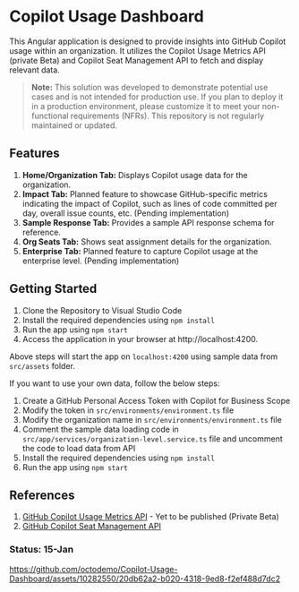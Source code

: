 # Copilot Usage Dashboard
This Angular application is designed to provide insights into GitHub Copilot usage within an organization. It utilizes the Copilot Usage Metrics API (private Beta) and Copilot Seat Management API to fetch and display relevant data.

> **Note:** This solution was developed to demonstrate potential use cases and is not intended for production use. If you plan to deploy it in a production environment, please customize it to meet your non-functional requirements (NFRs). This repository is not regularly maintained or updated.

## Features
1. **Home/Organization Tab:** Displays Copilot usage data for the organization.
2. **Impact Tab:** Planned feature to showcase GitHub-specific metrics indicating the impact of Copilot, such as lines of code committed per day, overall issue counts, etc. (Pending implementation)
3. **Sample Response Tab:** Provides a sample API response schema for reference.
4. **Org Seats Tab:** Shows seat assignment details for the organization.
5. **Enterprise Tab:** Planned feature to capture Copilot usage at the enterprise level. (Pending implementation)

## Getting Started

1. Clone the Repository to Visual Studio Code
2. Install the required dependencies using `npm install`
3. Run the app using `npm start`
4. Access the application in your browser at http://localhost:4200.

Above steps will start the app on `localhost:4200` using sample data from `src/assets` folder. 

If you want to use your own data, follow the below steps:
1. Create a GitHub Personal Access Token with Copilot for Business Scope
2. Modify the token in `src/environments/environment.ts` file
3. Modify the organization name in `src/environments/environment.ts` file
4. Comment the sample data loading code in `src/app/services/organization-level.service.ts` file and uncomment the code to load data from API
5. Install the required dependencies using `npm install`
6. Run the app using `npm start`

## References
1. [GitHub Copilot Usage Metrics API](#) - Yet to be published (Private Beta)
2. [GitHub Copilot Seat Management API](https://docs.github.com/en/rest/copilot?apiVersion=2022-11-28)

### Status: 15-Jan 



https://github.com/octodemo/Copilot-Usage-Dashboard/assets/10282550/20db62a2-b020-4318-9ed8-f2ef488d7dc2


